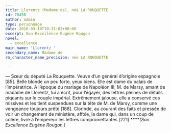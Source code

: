 ```yaml
---
title: Llorentz (Madame de), née LA ROUQUETTE
id: 76450
author: admin
type: personnage
date: 2010-03-10T10:31:03+00:00
excerpt: Son Excellence Eugène Rougon
novel:
  - excellence
main_name: 'Llorentz '
secondary_name: Madame de
rm_character_name_precision: née LA ROUQUETTE

---
```

— Sœur du député La Rouquette. Veuve d&rsquo;un général d&rsquo;origine espagnole [85]. Belle blonde un peu forte, yeux biens. Elle est dame du palais de l&rsquo;impératrice. A l&rsquo;époque du mariage de Napoléon III, M. de Marsy, amant de madame de Llorentz, lui a écrit, pour l&rsquo;égayer, des lettres pleines de détails piquants sur le couple impérial. Extrêmement jalouse, elle a conservé ces missives et les tient suspendues sur la tête de M. de Marsy, comme une vengeance toujours prête [188]. Clorinde, au courant des faits et pressée de voir un changement de ministère, affole, la dame qui, dans un coup de colère, livre à l&rsquo;empereur les lettres compromettantes [221].****_(Son Excellence Eugène Rougon.)_